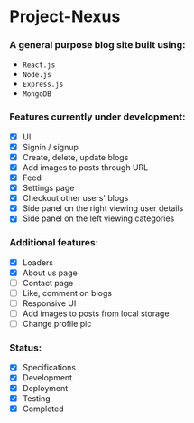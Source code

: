 # Project-Nexus

### A general purpose blog site built using:

- `React.js`
- `Node.js`
- `Express.js`
- `MongoDB`

### Features currently under development:

- [x] UI
- [x] Signin / signup
- [x] Create, delete, update blogs
- [x] Add images to posts through URL
- [x] Feed
- [x] Settings page
- [x] Checkout other users' blogs
- [x] Side panel on the right viewing user details
- [x] Side panel on the left viewing categories

### Additional features:

- [x] Loaders
- [x] About us page
- [ ] Contact page
- [ ] Like, comment on blogs
- [ ] Responsive UI
- [ ] Add images to posts from local storage
- [ ] Change profile pic

### Status:
- [x] Specifications
- [x] Development
- [x] Deployment
- [x] Testing
- [x] Completed
